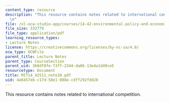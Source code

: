 ```yaml
---
content_type: resource
description: "This resource contains notes related to international competition.\r\
  \n"
file: /ol-ocw-studio-app/courses/14-42-environmental-policy-and-economics-spring-2011/4a6457ebc17d58e1088ecdff292fdd28_MIT14_42S11_note10.pdf
file_size: 332779
file_type: application/pdf
learning_resource_types:
- Lecture Notes
license: https://creativecommons.org/licenses/by-nc-sa/4.0/
ocw_type: OCWFile
parent_title: Lecture Notes
parent_type: CourseSection
parent_uid: 360df0fe-f3ff-2344-da86-13e4a1d49ce5
resourcetype: Document
title: MIT14_42S11_note10.pdf
uid: 4a6457eb-c17d-58e1-088e-cdff292fdd28
---
```

This resource contains notes related to international competition.
